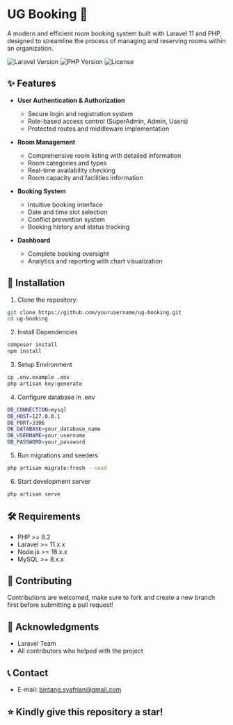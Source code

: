 # UG Booking 🏢

A modern and efficient room booking system built with Laravel 11 and PHP, designed to streamline the process of managing and reserving rooms within an organization.

![Laravel Version](https://img.shields.io/badge/Laravel-11.36.1-red.svg)
![PHP Version](https://img.shields.io/badge/PHP-8.2-blue.svg)
![License](https://img.shields.io/badge/license-MIT-green.svg)

## ✨ Features

- **User Authentication & Authorization**
  - Secure login and registration system
  - Role-based access control (SuperAdmin, Admin, Users)
  - Protected routes and middleware implementation

- **Room Management**
  - Comprehensive room listing with detailed information
  - Room categories and types
  - Real-time availability checking
  - Room capacity and facilities information

- **Booking System**
  - Intuitive booking interface
  - Date and time slot selection
  - Conflict prevention system
  - Booking history and status tracking

- **Dashboard**
  - Complete booking oversight
  - Analytics and reporting with chart visualization

## 🚀 Installation

1. Clone the repository:
```bash
git clone https://github.com/yourusername/ug-booking.git
cd ug-booking
```

2. Install Dependencies
```bash
composer install
npm install
```

3. Setup Environment
```bash
cp .env.example .env
php artisan key:generate
```

4. Configure database in .env
```bash
DB_CONNECTION=mysql
DB_HOST=127.0.0.1
DB_PORT=3306
DB_DATABASE=your_database_name
DB_USERNAME=your_username
DB_PASSWORD=your_password
```

5. Run migrations and seeders
```bash
php artisan migrate:fresh --seed
```

6. Start development server
```bash
php artisan serve
```

## 🛠️ Requirements
- PHP >= 8.2
- Laravel >= 11.x.x
- Node.js >= 18.x.x
- MySQL >= 8.x.x

## 🤝 Contributing
Contributions are welcomed, make sure to fork and create a new branch first before submitting a pull request!

## 🙏 Acknowledgments
- Laravel Team
- All contributors who helped with the project

## 📞 Contact
- E-mail: bintang.syafrian@gmail.com

## ⭐ Kindly give this repository a star!
